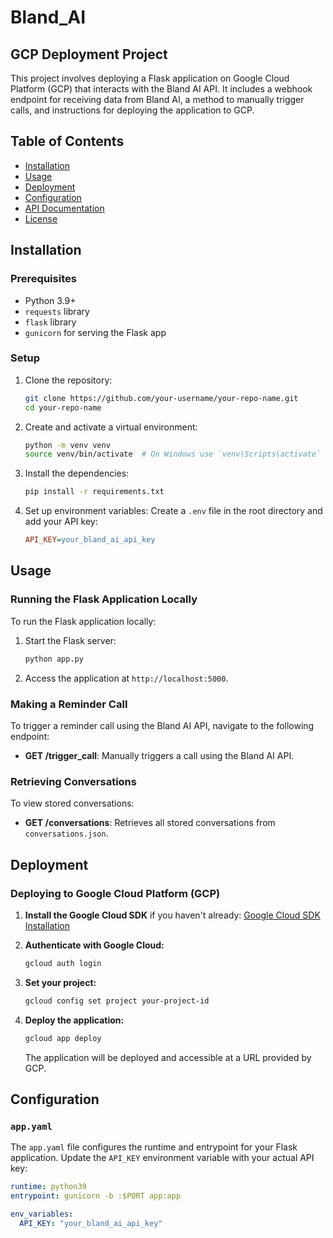 # Bland_AI
## GCP Deployment Project

This project involves deploying a Flask application on Google Cloud Platform (GCP) that interacts with the Bland AI API. It includes a webhook endpoint for receiving data from Bland AI, a method to manually trigger calls, and instructions for deploying the application to GCP.

## Table of Contents

- [Installation](#installation)
- [Usage](#usage)
- [Deployment](#deployment)
- [Configuration](#configuration)
- [API Documentation](#api-documentation)
- [License](#license)

## Installation

### Prerequisites

- Python 3.9+
- `requests` library
- `flask` library
- `gunicorn` for serving the Flask app

### Setup

1. Clone the repository:
    ```sh
    git clone https://github.com/your-username/your-repo-name.git
    cd your-repo-name
    ```

2. Create and activate a virtual environment:
    ```sh
    python -m venv venv
    source venv/bin/activate  # On Windows use `venv\Scripts\activate`
    ```

3. Install the dependencies:
    ```sh
    pip install -r requirements.txt
    ```

4. Set up environment variables:
    Create a `.env` file in the root directory and add your API key:
    ```ini
    API_KEY=your_bland_ai_api_key
    ```

## Usage

### Running the Flask Application Locally

To run the Flask application locally:
1. Start the Flask server:
    ```sh
    python app.py
    ```

2. Access the application at `http://localhost:5000`.

### Making a Reminder Call

To trigger a reminder call using the Bland AI API, navigate to the following endpoint:
- **GET /trigger_call**: Manually triggers a call using the Bland AI API.

### Retrieving Conversations

To view stored conversations:
- **GET /conversations**: Retrieves all stored conversations from `conversations.json`.

## Deployment

### Deploying to Google Cloud Platform (GCP)

1. **Install the Google Cloud SDK** if you haven't already: [Google Cloud SDK Installation](https://cloud.google.com/sdk/docs/install)

2. **Authenticate with Google Cloud:**
    ```sh
    gcloud auth login
    ```

3. **Set your project:**
    ```sh
    gcloud config set project your-project-id
    ```

4. **Deploy the application:**
    ```sh
    gcloud app deploy
    ```

   The application will be deployed and accessible at a URL provided by GCP.

## Configuration

### `app.yaml`

The `app.yaml` file configures the runtime and entrypoint for your Flask application. Update the `API_KEY` environment variable with your actual API key:
```yaml
runtime: python39
entrypoint: gunicorn -b :$PORT app:app

env_variables:
  API_KEY: "your_bland_ai_api_key"
